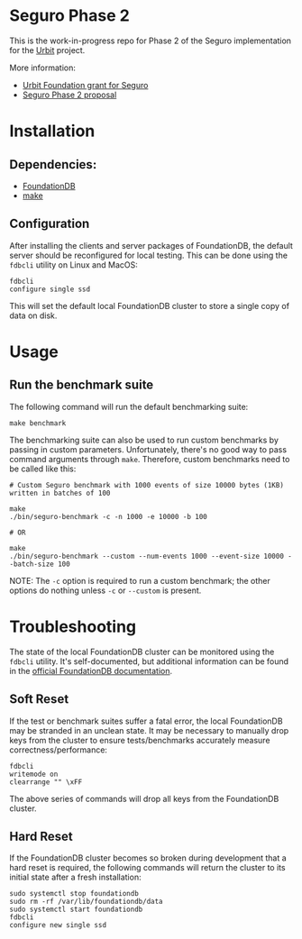 # Seguro Phase 2

This is the work-in-progress repo for Phase 2 of the Seguro implementation for the [Urbit](https://urbit.org) project.

More information:
- [Urbit Foundation grant for Seguro](https://urbit.org/grants/seguro-prototype)
- [Seguro Phase 2 proposal](https://github.com/wexpertsystems/seguro/blob/34180d5108b4d03f8389242b5c0bd6181f9e3a62/PROPOSAL.md)

# Installation

## Dependencies:

- [FoundationDB](https://github.com/apple/foundationdb/releases)
- [make](https://www.gnu.org/software/make/)

## Configuration

After installing the clients and server packages of FoundationDB, the default server should be reconfigured for local
testing. This can be done using the `fdbcli` utility on Linux and MacOS:
```shell
fdbcli
configure single ssd
```
This will set the default local FoundationDB cluster to store a single copy of data on disk.

# Usage

## Run the benchmark suite

The following command will run the default benchmarking suite:
```
make benchmark
```

The benchmarking suite can also be used to run custom benchmarks by passing in custom parameters. Unfortunately, there's
no good way to pass command arguments through `make`. Therefore, custom benchmarks need to be called like this:
```
# Custom Seguro benchmark with 1000 events of size 10000 bytes (1KB) written in batches of 100

make
./bin/seguro-benchmark -c -n 1000 -e 10000 -b 100

# OR

make
./bin/seguro-benchmark --custom --num-events 1000 --event-size 10000 --batch-size 100
```

NOTE: The `-c` option is required to run a custom benchmark; the other options do nothing unless `-c` or `--custom` is
present.

# Troubleshooting

The state of the local FoundationDB cluster can be monitored using the `fdbcli` utility. It's self-documented, but
additional information can be found in the [official FoundationDB documentation](https://apple.github.io/foundationdb).

## Soft Reset

If the test or benchmark suites suffer a fatal error, the local FoundationDB may be stranded in an unclean state. It may
be necessary to manually drop keys from the cluster to ensure tests/benchmarks accurately measure
correctness/performance:
```shell
fdbcli
writemode on
clearrange "" \xFF
```
The above series of commands will drop all keys from the FoundationDB cluster.

## Hard Reset

If the FoundationDB cluster becomes so broken during development that a hard reset is required, the following commands
will return the cluster to its initial state after a fresh installation:
```shell
sudo systemctl stop foundationdb
sudo rm -rf /var/lib/foundationdb/data
sudo systemctl start foundationdb
fdbcli
configure new single ssd
```
